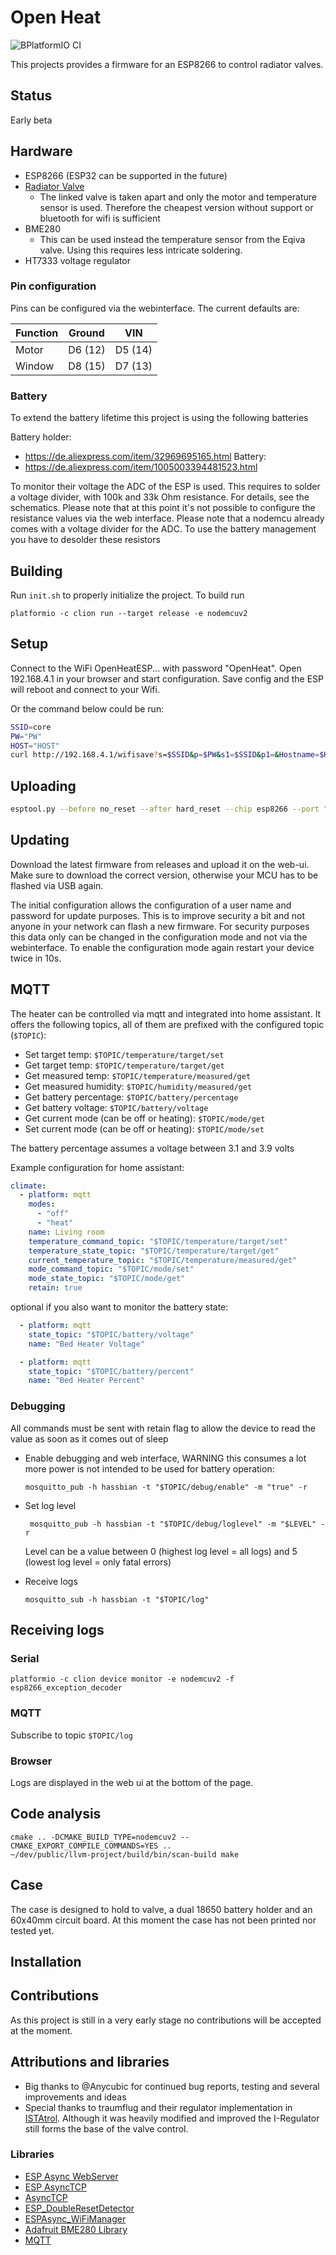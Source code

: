 # Open Heat
![BPlatformIO CI](https://github.com/alexmohr/open-heat/workflows/PlatformIO%20CI/badge.svg)

This projects provides a firmware for an ESP8266 to control radiator valves.


## Status 
Early beta

## Hardware
  * ESP8266
(ESP32 can be supported in the future)
  * [Radiator Valve](https://www.amazon.de/-/en/Eqiva-Bluetooth-Smart-Radiator-Thermostat/dp/B085LW2K1M/)
    * The linked valve is taken apart and only the motor and temperature sensor is used.
    Therefore the cheapest version without support or bluetooth for wifi is sufficient
  * BME280
    * This can be used instead the temperature sensor from the Eqiva valve.
    Using this requires less intricate soldering.
  * HT7333 voltage regulator

### Pin configuration
Pins can be configured via the webinterface.
The current defaults are:

| Function | Ground  | VIN     |
|----------|---------|---------|
| Motor    | D6 (12) | D5 (14) |
| Window   | D8 (15) | D7 (13) |

### Battery 
To extend the battery lifetime this project is using the following batteries 

Battery holder:
* https://de.aliexpress.com/item/32969695165.html
  Battery:
* https://de.aliexpress.com/item/1005003394481523.html

To monitor their voltage the ADC of the ESP is used. 
This requires to solder a voltage divider, with 100k and 33k Ohm resistance. 
For details, see the schematics.
Please note that at this point it's not possible to configure the resistance
values via the web interface. 
Please note that a nodemcu already comes with a voltage divider for the ADC.
To use the battery management you have to desolder these resistors

## Building
Run `init.sh` to properly initialize the project. 
To build run 
```
platformio -c clion run --target release -e nodemcuv2
```

## Setup
Connect to the WiFi OpenHeatESP... with password "OpenHeat".
Open 192.168.4.1 in your browser and start configuration. 
Save config and the ESP will reboot and connect to your Wifi.

Or the command below could be run:
```bash
SSID=core
PW="PW"
HOST="HOST"
curl http://192.168.4.1/wifisave?s=$SSID&p=$PW&s1=$SSID&p1=&Hostname=$HOST&UpdateUsername=admin&UpdatePassword=letmein&ip=%28IP+unset%29&gw=192.168.2.1&sn=255.255.255.0&dns1=192.168.2.1&dns2=8.8.8.8

```

## Uploading
```bash
esptool.py --before no_reset --after hard_reset --chip esp8266 --port "/dev/ttyUSB0" --baud 921600 write_flash 0x0 ".pio/build/nodemcuv2/firmware.bin"

```

## Updating
Download the latest firmware from releases and upload it on the web-ui.
Make sure to download the correct version, otherwise your MCU has to be flashed via USB again.

The initial configuration allows the configuration of a user name and password 
for update purposes. 
This is to improve security a bit and not anyone in your network can flash a new firmware. 
For security purposes this data only can be changed in the configuration mode 
and not via the webinterface. 
To enable the configuration mode again restart your device twice in 10s. 


## MQTT 
The heater can be controlled via mqtt and integrated into home assistant.
It offers the following topics, all of them are prefixed with the configured topic (`$TOPIC`):
* Set target temp: `$TOPIC/temperature/target/set`
* Get target temp: `$TOPIC/temperature/target/get`
* Get measured temp: `$TOPIC/temperature/measured/get`
* Get measured humidity: `$TOPIC/humidity/measured/get`
* Get battery percentage: `$TOPIC/battery/percentage`
* Get battery voltage: `$TOPIC/battery/voltage`
* Get current mode (can be off or heating): `$TOPIC/mode/get`
* Set current mode (can be off or heating): `$TOPIC/mode/set`

The battery percentage assumes a voltage between 3.1 and 3.9 volts

Example configuration for home assistant:
```yaml
climate:
  - platform: mqtt
    modes:
      - "off"
      - "heat"
    name: Living room
    temperature_command_topic: "$TOPIC/temperature/target/set"
    temperature_state_topic: "$TOPIC/temperature/target/get"
    current_temperature_topic: "$TOPIC/temperature/measured/get"
    mode_command_topic: "$TOPIC/mode/set"
    mode_state_topic: "$TOPIC/mode/get"
    retain: true
```

optional if you also want to monitor the battery state:
```yaml
  - platform: mqtt
    state_topic: "$TOPIC/battery/voltage"
    name: "Bed Heater Voltage"

  - platform: mqtt
    state_topic: "$TOPIC/battery/percent"
    name: "Bed Heater Percent"

```

### Debugging
All commands must be sent with retain flag to allow the device to read the value 
as soon as it comes out of sleep

* Enable debugging and web interface, WARNING this consumes a lot more power is 
not intended to be used for battery operation:
  ``` 
  mosquitto_pub -h hassbian -t "$TOPIC/debug/enable" -m "true" -r
  ```
* Set log level
    ```
     mosquitto_pub -h hassbian -t "$TOPIC/debug/loglevel" -m "$LEVEL" -r   
    ```
  Level can be a value between 0 (highest log level = all logs) and 5 (lowest log level = only fatal errors)

* Receive logs
    ```
    mosquitto_sub -h hassbian -t "$TOPIC/log"
    ```

## Receiving logs 
### Serial
``platformio -c clion device monitor -e nodemcuv2 -f esp8266_exception_decoder``

### MQTT 
Subscribe to topic `$TOPIC/log`

### Browser
Logs are displayed in the web ui at the bottom of the page.

## Code analysis
````
cmake .. -DCMAKE_BUILD_TYPE=nodemcuv2 --CMAKE_EXPORT_COMPILE_COMMANDS=YES ..
~/dev/public/llvm-project/build/bin/scan-build make
````

## Case 

The case is designed to hold to valve, a dual 18650 battery holder and an 60x40mm circuit board. 
At this moment the case has not been printed nor tested yet. 

## Installation

## Contributions
As this project is still in a very early stage no contributions will be accepted at the moment.

## Attributions and libraries
* Big thanks to @Anycubic for continued bug reports, testing and several improvements and ideas
* Special thanks to traumflug and their regulator implementation in [ISTAtrol](https://github.com/Traumflug/ISTAtrol/blob/master/firmware/main.c).
  Although it was heavily modified and improved the I-Regulator still forms the base of the valve control.

### Libraries
* [ESP Async WebServer](https://github.com/me-no-dev/ESPAsyncWebServer)
* [ESP AsyncTCP](https://github.com/me-no-dev/ESPAsyncTCP)
* [AsyncTCP](https://github.com/me-no-dev/AsyncTCP)
* [ESP_DoubleResetDetector](https://github.com/khoih-prog/ESP_DoubleResetDetector)
* [ESPAsync_WiFiManager](https://github.com/khoih-prog/ESPAsync_WiFiManager)
* [Adafruit BME280 Library](https://github.com/adafruit/Adafruit_BME280_Library/)
* [MQTT](https://github.com/256dpi/arduino-mqtt)


